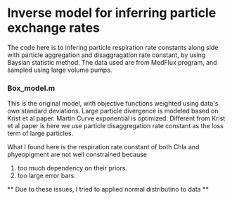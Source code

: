 #  Inverse model for inferring particle exchange rates

The code here is to infering particle respiration rate constants along side 
with particle aggregation and disaggragation rate constant, by using Baysian 
statistic method. The data used are from MedFlux program, and sampled using 
large volume pumps. 

### Box_model.m
 
 This is the original model, with objective functions weighted using 
 data's own standard deviations. Large particle divergence is modeled
 based on Krist et al paper. Martin Curve exponential is optimized.
 Different from Krist et al paper is here we use particle 
 disaggregation rate constant as the loss term of large particles.

 What I found here is the respiration rate constant of both Chla and
 phyeopigment are not well constrained because
 1) too much dependency on their priors.
 2) too large error bars.

** Due to these issues, I tried to applied normal distributino to
data **
